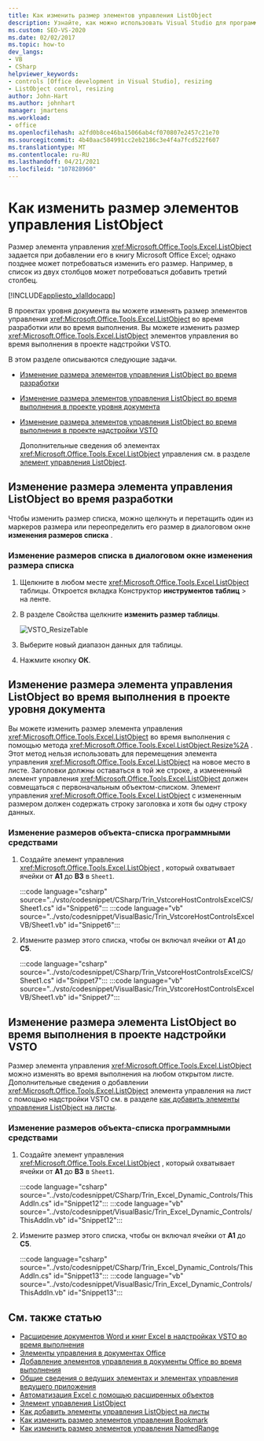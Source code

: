 ```yaml
---
title: Как изменить размер элементов управления ListObject
description: Узнайте, как можно использовать Visual Studio для программного изменения размера элементов управления ListObject в книге Microsoft Excel.
ms.custom: SEO-VS-2020
ms.date: 02/02/2017
ms.topic: how-to
dev_langs:
- VB
- CSharp
helpviewer_keywords:
- controls [Office development in Visual Studio], resizing
- ListObject control, resizing
author: John-Hart
ms.author: johnhart
manager: jmartens
ms.workload:
- office
ms.openlocfilehash: a2fd0b8ce46ba15066ab4cf070807e2457c21e70
ms.sourcegitcommit: 4b40aac584991cc2eb2186c3e4f4a7fcd522f607
ms.translationtype: MT
ms.contentlocale: ru-RU
ms.lasthandoff: 04/21/2021
ms.locfileid: "107828960"
---
```

# <a name="how-to-resize-listobject-controls"></a>Как изменить размер элементов управления ListObject
  Размер элемента управления <xref:Microsoft.Office.Tools.Excel.ListObject> задается при добавлении его в книгу Microsoft Office Excel; однако позднее может потребоваться изменить его размер. Например, в список из двух столбцов может потребоваться добавить третий столбец.

 [!INCLUDE[appliesto_xlalldocapp](../vsto/includes/appliesto-xlalldocapp-md.md)]

 В проектах уровня документа вы можете изменять размер элементов управления <xref:Microsoft.Office.Tools.Excel.ListObject> во время разработки или во время выполнения. Вы можете изменить размер <xref:Microsoft.Office.Tools.Excel.ListObject> элементов управления во время выполнения в проекте надстройки VSTO.

 В этом разделе описываются следующие задачи.

- [Изменение размера элементов управления ListObject во время разработки](#designtime)

- [Изменение размера элементов управления ListObject во время выполнения в проекте уровня документа](#runtimedoclevel)

- [Изменение размера элементов управления ListObject во время выполнения в проекте надстройки VSTO](#runtimeaddin)

  Дополнительные сведения об элементах <xref:Microsoft.Office.Tools.Excel.ListObject> управления см. в разделе [элемент управления ListObject](../vsto/listobject-control.md).

## <a name="resize-a-listobject-control-at-design-time"></a><a name="designtime"></a> Изменение размера элемента управления ListObject во время разработки
 Чтобы изменить размер списка, можно щелкнуть и перетащить один из маркеров размера или переопределить его размер в диалоговом окне **изменения размеров списка** .

### <a name="to-resize-a-list-by-using-the-resize-list-dialog-box"></a>Изменение размеров списка в диалоговом окне изменения размера списка

1. Щелкните в любом месте  <xref:Microsoft.Office.Tools.Excel.ListObject> таблицы. Откроется вкладка Конструктор **инструментов таблиц**  >   на ленте.

2. В разделе Свойства щелкните **изменить размер таблицы**.

    ![VSTO_ResizeTable](../vsto/media/vsto-resizetable.png)

3. Выберите новый диапазон данных для таблицы.

4. Нажмите кнопку **ОК**.

## <a name="resize-a-listobject-control-at-run-time-in-a-document-level-project"></a><a name="runtimedoclevel"></a> Изменение размера элемента управления ListObject во время выполнения в проекте уровня документа
 Вы можете изменить размер элемента управления <xref:Microsoft.Office.Tools.Excel.ListObject> во время выполнения с помощью метода <xref:Microsoft.Office.Tools.Excel.ListObject.Resize%2A> . Этот метод нельзя использовать для перемещения элемента управления <xref:Microsoft.Office.Tools.Excel.ListObject> на новое место в листе. Заголовки должны оставаться в той же строке, а измененный элемент управления <xref:Microsoft.Office.Tools.Excel.ListObject> должен совмещаться с первоначальным объектом-списком. Элемент управления <xref:Microsoft.Office.Tools.Excel.ListObject> с измененным размером должен содержать строку заголовка и хотя бы одну строку данных.

### <a name="to-resize-a-list-object-programmatically"></a>Изменение размеров объекта-списка программными средствами

1. Создайте элемент управления <xref:Microsoft.Office.Tools.Excel.ListObject> , который охватывает ячейки от **A1** до **В3** в `Sheet1`.

     :::code language="csharp" source="../vsto/codesnippet/CSharp/Trin_VstcoreHostControlsExcelCS/Sheet1.cs" id="Snippet6":::
     :::code language="vb" source="../vsto/codesnippet/VisualBasic/Trin_VstcoreHostControlsExcelVB/Sheet1.vb" id="Snippet6":::

2. Измените размер этого списка, чтобы он включал ячейки от **A1** до **C5**.

     :::code language="csharp" source="../vsto/codesnippet/CSharp/Trin_VstcoreHostControlsExcelCS/Sheet1.cs" id="Snippet7":::
     :::code language="vb" source="../vsto/codesnippet/VisualBasic/Trin_VstcoreHostControlsExcelVB/Sheet1.vb" id="Snippet7":::

## <a name="resize-a-listobject-at-run-time-in-a-vsto-add-in-project"></a><a name="runtimeaddin"></a> Изменение размера элемента ListObject во время выполнения в проекте надстройки VSTO
 Размер элемента управления <xref:Microsoft.Office.Tools.Excel.ListObject> можно изменять во время выполнения на любом открытом листе. Дополнительные сведения о добавлении <xref:Microsoft.Office.Tools.Excel.ListObject> элемента управления на лист с помощью надстройки VSTO см. в разделе [как добавить элементы управления ListObject на листы](../vsto/how-to-add-listobject-controls-to-worksheets.md).

### <a name="to-resize-a-list-object-programmatically"></a>Изменение размеров объекта-списка программными средствами

1. Создайте элемент управления <xref:Microsoft.Office.Tools.Excel.ListObject> , который охватывает ячейки от **A1** до **В3** в `Sheet1`.

     :::code language="csharp" source="../vsto/codesnippet/CSharp/Trin_Excel_Dynamic_Controls/ThisAddIn.cs" id="Snippet12":::
     :::code language="vb" source="../vsto/codesnippet/VisualBasic/Trin_Excel_Dynamic_Controls/ThisAddIn.vb" id="Snippet12":::

2. Измените размер этого списка, чтобы он включал ячейки от **A1** до **C5**.

     :::code language="csharp" source="../vsto/codesnippet/CSharp/Trin_Excel_Dynamic_Controls/ThisAddIn.cs" id="Snippet13":::
     :::code language="vb" source="../vsto/codesnippet/VisualBasic/Trin_Excel_Dynamic_Controls/ThisAddIn.vb" id="Snippet13":::

## <a name="see-also"></a>См. также статью
- [Расширение документов Word и книг Excel в надстройках VSTO во время выполнения](../vsto/extending-word-documents-and-excel-workbooks-in-vsto-add-ins-at-run-time.md)
- [Элементы управления в документах Office](../vsto/controls-on-office-documents.md)
- [Добавление элементов управления в документы Office во время выполнения](../vsto/adding-controls-to-office-documents-at-run-time.md)
- [Общие сведения о ведущих элементах и элементах управления ведущего приложения](../vsto/host-items-and-host-controls-overview.md)
- [Автоматизация Excel с помощью расширенных объектов](../vsto/automating-excel-by-using-extended-objects.md)
- [Элемент управления ListObject](../vsto/listobject-control.md)
- [Как добавить элементы управления ListObject на листы](../vsto/how-to-add-listobject-controls-to-worksheets.md)
- [Как изменить размер элементов управления Bookmark](../vsto/how-to-resize-bookmark-controls.md)
- [Как изменить размер элементов управления NamedRange](../vsto/how-to-resize-namedrange-controls.md)
